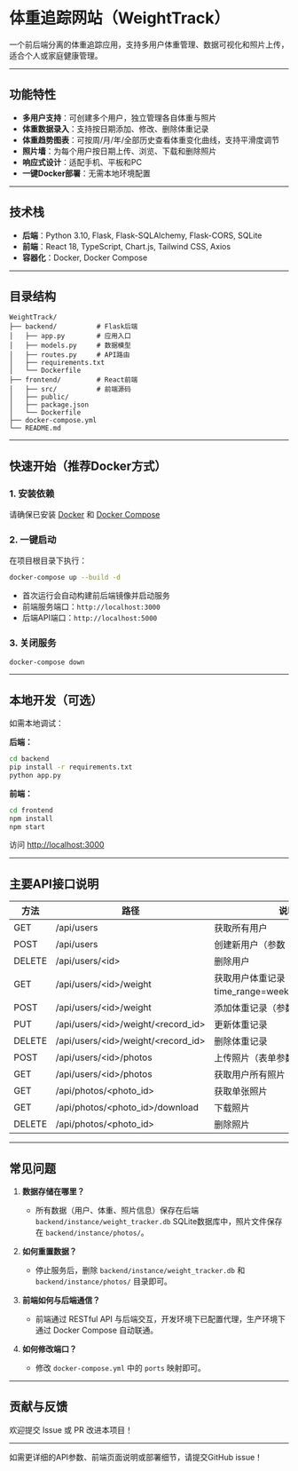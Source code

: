 # 体重追踪网站（WeightTrack）

一个前后端分离的体重追踪应用，支持多用户体重管理、数据可视化和照片上传，适合个人或家庭健康管理。

---

## 功能特性

- **多用户支持**：可创建多个用户，独立管理各自体重与照片
- **体重数据录入**：支持按日期添加、修改、删除体重记录
- **体重趋势图表**：可按周/月/年/全部历史查看体重变化曲线，支持平滑度调节
- **照片墙**：为每个用户按日期上传、浏览、下载和删除照片
- **响应式设计**：适配手机、平板和PC
- **一键Docker部署**：无需本地环境配置

---

## 技术栈

- **后端**：Python 3.10, Flask, Flask-SQLAlchemy, Flask-CORS, SQLite
- **前端**：React 18, TypeScript, Chart.js, Tailwind CSS, Axios
- **容器化**：Docker, Docker Compose

---

## 目录结构

```
WeightTrack/
├── backend/          # Flask后端
│   ├── app.py        # 应用入口
│   ├── models.py     # 数据模型
│   ├── routes.py     # API路由
│   ├── requirements.txt
│   └── Dockerfile
├── frontend/         # React前端
│   ├── src/          # 前端源码
│   ├── public/
│   ├── package.json
│   └── Dockerfile
├── docker-compose.yml
└── README.md
```

---

## 快速开始（推荐Docker方式）

### 1. 安装依赖

请确保已安装 [Docker](https://www.docker.com/) 和 [Docker Compose](https://docs.docker.com/compose/)

### 2. 一键启动

在项目根目录下执行：

```bash
docker-compose up --build -d
```

- 首次运行会自动构建前后端镜像并启动服务
- 前端服务端口：`http://localhost:3000`
- 后端API端口：`http://localhost:5000`

### 3. 关闭服务

```bash
docker-compose down
```

---

## 本地开发（可选）

如需本地调试：

**后端：**
```bash
cd backend
pip install -r requirements.txt
python app.py
```

**前端：**
```bash
cd frontend
npm install
npm start
```
访问 [http://localhost:3000](http://localhost:3000)

---

## 主要API接口说明

| 方法 | 路径 | 说明 |
|------|------|------|
| GET    | /api/users                | 获取所有用户 |
| POST   | /api/users                | 创建新用户（参数：name）|
| DELETE | /api/users/\<id\>           | 删除用户 |
| GET    | /api/users/\<id\>/weight    | 获取用户体重记录（支持 time_range=week/month/year/all）|
| POST   | /api/users/\<id\>/weight    | 添加体重记录（参数：weight, date）|
| PUT    | /api/users/\<id\>/weight/<record_id> | 更新体重记录 |
| DELETE | /api/users/\<id\>/weight/<record_id> | 删除体重记录 |
| POST   | /api/users/\<id\>/photos    | 上传照片（表单参数：file, date）|
| GET    | /api/users/\<id\>/photos    | 获取用户所有照片 |
| GET    | /api/photos/<photo_id>    | 获取单张照片 |
| GET    | /api/photos/<photo_id>/download | 下载照片 |
| DELETE | /api/photos/<photo_id>    | 删除照片 |

---

## 常见问题

1. **数据存储在哪里？**  
   - 所有数据（用户、体重、照片信息）保存在后端 `backend/instance/weight_tracker.db` SQLite数据库中，照片文件保存在 `backend/instance/photos/`。

2. **如何重置数据？**  
   - 停止服务后，删除 `backend/instance/weight_tracker.db` 和 `backend/instance/photos/` 目录即可。

3. **前端如何与后端通信？**  
   - 前端通过 RESTful API 与后端交互，开发环境下已配置代理，生产环境下通过 Docker Compose 自动联通。

4. **如何修改端口？**  
   - 修改 `docker-compose.yml` 中的 `ports` 映射即可。

---

## 贡献与反馈

欢迎提交 Issue 或 PR 改进本项目！

---

如需更详细的API参数、前端页面说明或部署细节，请提交GitHub issue！ 